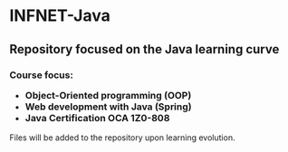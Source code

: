 <h1>INFNET-Java</h1>

<h2>Repository focused on the Java learning curve</h2>

<h3>

Course focus:

- Object-Oriented programming (OOP)
- Web development with Java (Spring)
- Java Certification OCA 1Z0-808

</h3>

<p>
Files will be added to the repository upon learning evolution.
</p>
